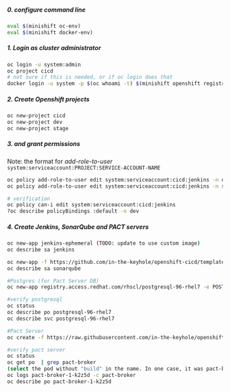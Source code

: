 ##### 0. configure command line 
```sh
eval $(minishift oc-env)
eval $(minishift docker-env)
```

##### 1. Login as cluster administrator
```sh
oc login -u system:admin
oc project cicd
# not sure if this is needed, or if oc login does that
docker login -u system -p $(oc whoami -t) $(minishift openshift registry)
```

##### 2. Create Openshift projects 
```sh
oc new-project cicd
oc new-project dev 
oc new-project stage
```
##### 3. and grant permissions 
Note: the format for *add-role-to-user* `system:serviceaccount:PROJECT:SERVICE-ACCOUNT-NAME`

```sh
oc policy add-role-to-user edit system:serviceaccount:cicd:jenkins -n dev
oc policy add-role-to-user edit system:serviceaccount:cicd:jenkins -n stage

# verification 
oc policy can-i edit system:serviceaccount:cicd:jenkins
?oc describe policyBindings :default -n dev
```


##### 4. Create Jenkins, SonarQube and PACT servers 
```sh
oc new-app jenkins-ephemeral (TODO: update to use custom image)
oc describe sa jenkins

oc new-app -f https://github.com/in-the-keyhole/openshift-cicd/templates/sonarqube-template.yaml --param=SONARQUBE_VERSION=6.7 --param=SONAR_MAX_MEMORY=1Gi
oc describe sa sonarqube

#Postgres (for Pact Server DB)
oc new-app registry.access.redhat.com/rhscl/postgresql-96-rhel7 -e POSTGRESQL_USER=pactuser -e POSTGRESQL_PASSWORD=pactpass -e POSTGRESQL_DATABASE=pactdb -n cicd

#verify postgresql
oc status 
oc describe po postgresql-96-rhel7
oc describe svc postgresql-96-rhel7

#Pact Server
oc create -f https://raw.githubusercontent.com/in-the-keyhole/openshift-cicd/master/templates/pact-server-template.yaml?token=ABVra3oqKy2LfpP9VpomBultugGpPZdGks5artk0wA%3D%3D -n cicd

#verify pact server
oc status 
oc get po  | grep pact-broker
(select the pod without "build" in the name. In one case, it was pact-broker-1-k2z5d
oc logs pact-broker-1-k2z5d -c pact-broker
oc describe po pact-broker-1-k2z5d
```



